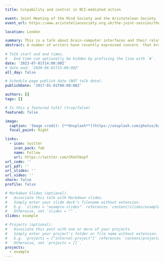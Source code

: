 ```yaml
---
title: Culpability and control in BCI-mediated action

event: Joint Meeting of the Mind Society and the Aristotelean Society 
event_url: https://www.aristoteliansociety.org.uk/the-joint-session/the-2023-joint-session/

location: London

summary: This is a talk about brain-computer interfaces and their relationship to intentional mental states.    
abstract: A number of writers have recently expressed concern  that brain-computer interfaces may fail to interpret the intentions of the user accurately. In those cases, the user cannot be said to have been in control of their actions, and are therefore not culpable for them. This is taken to imply that a person is only culpable for a BCI-mediated action if the BCI interpreted the neural activity appropriately. In this talk, I argue this rests on a confusion about how BCIs work. There is no need for a BCI to interpret a person's intentions accurately because BCIs do not work by means of interpreting intentions. I also argue for a more positive conclusion according to which a BCI-mediated action should be evaluated according to standards with which we evaluate actions carried out by means of ordinary tools. Whenever an action is performed by means of a complex tool, the output of which depends on many degrees of freedom inherent in its design, moral assessment of the action is difficult, and uncertain. BCI-mediated action is like this. Moral uncertainty is due to the complexity of the tool, rather than the fact that it interfaces with the brain.    
    
# Talk start and end times.
#   End time can optionally be hidden by prefixing the line with `#`.
date: '2023-07-01T14:00:00Z'
# date_end: '2030-06-01T15:00:00Z'
all_day: false

# Schedule page publish date (NOT talk date).
publishDate: '2017-01-01T00:00:00Z'

authors: []
tags: []

# Is this a featured talk? (true/false)
featured: false

image:
  caption: 'Image credit: [**Unsplash**](https://unsplash.com/photos/bzdhc5b3Bxs)'
  focal_point: Right

links:
  - icon: twitter
    icon_pack: fab
    name: Follow
    url: https://twitter.com/CRathkopf
url_code: ''
url_pdf: ''
url_slides: ''
url_video: ''
share: false
profile: false

# Markdown Slides (optional).
#   Associate this talk with Markdown slides.
#   Simply enter your slide deck's filename without extension.
#   E.g. `slides = "example-slides"` references `content/slides/example-slides.md`.
#   Otherwise, set `slides = ""`.
slides: example

# Projects (optional).
#   Associate this post with one or more of your projects.
#   Simply enter your project's folder or file name without extension.
#   E.g. `projects = ["internal-project"]` references `content/project/deep-learning/index.md`.
#   Otherwise, set `projects = []`.
projects:
  - example
---
```





